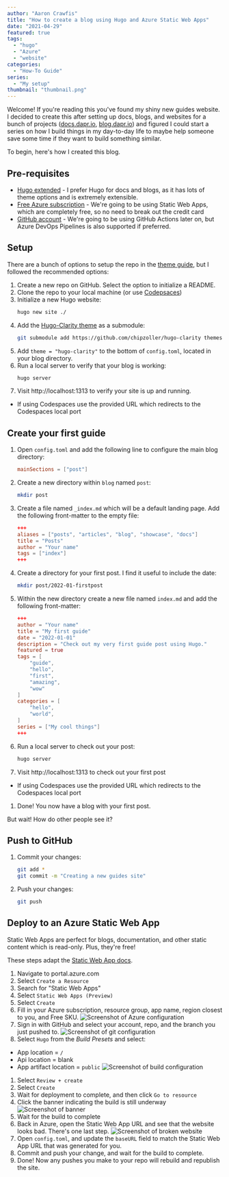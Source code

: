 ```yaml
---
author: "Aaron Crawfis"
title: "How to create a blog using Hugo and Azure Static Web Apps"
date: "2021-04-29"
featured: true
tags:
  - "hugo"
  - "Azure"
  - "website"
categories:
  - "How-To Guide"
series: 
  - "My setup"
thumbnail: "thumbnail.png"
---
```


Welcome! If you're reading this you've found my shiny new guides website. I decided to create this after setting up docs, blogs, and websites for a bunch of projects ([docs.dapr.io](https://docs.dapr.io), [blog.dapr.io](https://blog.dapr.io/posts)) and figured I could start a series on how I build things in my day-to-day life to maybe help someone save some time if they want to build something similar.

To begin, here's how I created this blog.

## Pre-requisites

- [Hugo extended](https://github.com/gohugoio/hugo/releases) - I prefer Hugo for docs and blogs, as it has lots of theme options and is extremely extensible.
- [Free Azure subscription](https://azure.com) - We're going to be using Static Web Apps, which are completely free, so no need to break out the credit card
- [GitHub account](https://github.com) - We're going to be using GitHub Actions later on, but Azure DevOps Pipelines is also supported if preferred.

## Setup

There are a bunch of options to setup the repo in the [theme guide](https://github.com/chipzoller/hugo-clarity), but I followed the recommended options:

1. Create a new repo on GitHub. Select the option to initialize a README.
1. Clone the repo to your local machine (or use [Codepsaces](https://github.com/features/codespaces))
1. Initialize a new Hugo website:
   ```bash
   hugo new site ./
   ```
1. Add the [Hugo-Clarity theme](https://github.com/chipzoller/hugo-clarity) as a submodule:
   ```bash
   git submodule add https://github.com/chipzoller/hugo-clarity themes/hugo-clarity
   ```
1. Add `theme = "hugo-clarity"` to the bottom of `config.toml`, located in your blog directory.
1. Run a local server to verify that your blog is working:
   ```bash
   hugo server
   ```
1. Visit http://localhost:1313 to verify your site is up and running.
  - If using Codespaces use the provided URL which redirects to the Codespaces local port

## Create your first guide

1. Open `config.toml` and add the following line to configure the main blog directory:
   ```toml
   mainSections = ["post"]
   ```
1. Create a new directory within `blog` named `post`:
   ```bash
   mkdir post
   ```
1. Create a file named `_index.md` which will be a default landing page. Add the following front-matter to the empty file:
   ```toml
   +++
   aliases = ["posts", "articles", "blog", "showcase", "docs"]
   title = "Posts"
   author = "Your name"
   tags = ["index"]
   +++
   ```
1. Create a directory for your first post. I find it useful to include the date:
   ```bash
   mkdir post/2022-01-firstpost
   ```
1. Within the new directory create a new file named `index.md` and add the following front-matter:
   ```toml
   +++
   author = "Your name"
   title = "My first guide"
   date = "2022-01-01"
   description = "Check out my very first guide post using Hugo."
   featured = true
   tags = [
       "guide",
       "hello",
       "first",
       "amazing",
       "wow"
   ]
   categories = [
       "hello",
       "world",
   ]
   series = ["My cool things"]
   +++
   ```
1. Run a local server to check out your post:
   ```bash
   hugo server
   ```
1. Visit http://localhost:1313 to check out your first post
  - If using Codespaces use the provided URL which redirects to the Codespaces local port
1. Done! You now have a blog with your first post.

But wait! How do other people see it?

## Push to GitHub

1. Commit your changes:
   ```bash
   git add *
   git commit -m "Creating a new guides site"
   ```
1. Push your changes:
   ```bash
   git push
   ```

## Deploy to an Azure Static Web App

Static Web Apps are perfect for blogs, documentation, and other static content which is read-only. Plus, they're free!

These steps adapt the [Static Web App docs](https://docs.microsoft.com/azure/static-web-apps/get-started-portal).

1. Navigate to portal.azure.com
1. Select `Create a Resource`
1. Search for "Static Web Apps"
1. Select `Static Web Apps (Preview)`
1. Select `Create`
1. Fill in your Azure subscription, resource group, app name, region closest to you, and Free SKU.
   ![Screenshot of Azure configuration](azure-webapp-details.png)
1. Sign in with GitHub and select your account, repo, and the branch you just pushed to.
   ![Screenshot of git configuration](azure-webapp-git.png)
1. Select `Hugo` from the *Build Presets* and select:
  - App location = `/`
  - Api location = blank
  - App artifact location = `public`
  ![Screenshot of build configuration](azure-webapp-build.png)
1. Select `Review + create`
1. Select `Create`
1. Wait for deployment to complete, and then click `Go to resource`
1. Click the banner indicating the build is still underway
   ![Screenshot of banner](azure-webapp-banner.png)
1. Wait for the build to complete
1. Back in Azure, open the Static Web App URL and see that the website looks bad. There's one last step.
   ![Screenshot of broken website](website-broken.png)
1. Open `config.toml`, and update the `baseURL` field to match the Static Web App URL that was generated for you.
1. Commit and push your change, and wait for the build to complete.
1. Done! Now any pushes you make to your repo will rebuild and republish the site.